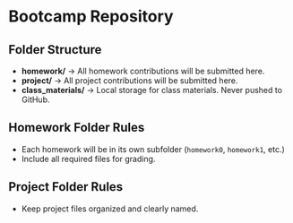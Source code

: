 # Bootcamp Repository
## Folder Structure
- **homework/** → All homework contributions will be submitted here.
- **project/** → All project contributions will be submitted here.
- **class_materials/** → Local storage for class materials. Never pushed to GitHub.

## Homework Folder Rules
- Each homework will be in its own subfolder (`homework0`, `homework1`, etc.)
- Include all required files for grading.

## Project Folder Rules
- Keep project files organized and clearly named.
